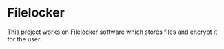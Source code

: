 # Filelocker
This project works on Filelocker software which stores files and encrypt it for the user.
